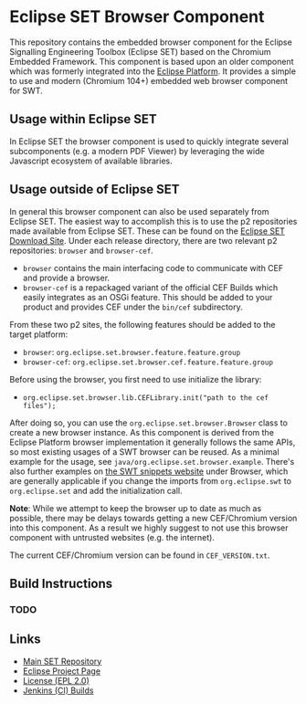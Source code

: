 # Eclipse SET Browser Component

This repository contains the embedded browser component for the Eclipse Signalling Engineering Toolbox (Eclipse SET) based on the Chromium Embedded Framework. This component is based upon an older component which was formerly integrated into the [Eclipse Platform](https://projects.eclipse.org/projects/eclipse.platform). It provides a simple to use and modern (Chromium 104+) embedded web browser component for SWT. 

## Usage within Eclipse SET

In Eclipse SET the browser component is used to quickly integrate several subcomponents (e.g. a modern PDF Viewer) by leveraging the wide Javascript ecosystem of available libraries. 

## Usage outside of Eclipse SET

In general this browser component can also be used separately from Eclipse SET. The easiest way to accomplish this is to use the p2 repositories made available from Eclipse SET. These can be found on the [Eclipse SET Download Site](https://download.eclipse.org/set/). Under each release directory, there are two relevant p2 repositories: `browser` and `browser-cef`. 

- `browser` contains the main interfacing code to communicate with CEF and provide a browser. 
- `browser-cef` is a repackaged variant of the official CEF Builds which easily integrates as an OSGi feature. This should be added to your product and provides CEF under the `bin/cef` subdirectory. 

From these two p2 sites, the following features should be added to the target platform:

- `browser`: `org.eclipse.set.browser.feature.feature.group`
- `browser-cef`: `org.eclipse.set.browser.cef.feature.feature.group`

Before using the browser, you first need to use initialize the library: 
- `org.eclipse.set.browser.lib.CEFLibrary.init("path to the cef files");` 

After doing so, you can use the `org.eclipse.set.browser.Browser` class to create a new browser instance. As this component is derived from the Eclipse Platform browser implementation it generally follows the same APIs, so most existing usages of a SWT browser can be reused. As a minimal example for the usage, see `java/org.eclipse.set.browser.example`. There's also further examples on [the SWT snippets website](https://www.eclipse.org/swt/snippets/) under Browser, which are generally applicable if you change the imports from `org.eclipse.swt` to `org.eclipse.set` and add the initialization call. 

**Note**: While we attempt to keep the browser up to date as much as possible, there may be delays towards getting a new CEF/Chromium version into this component. As a result we highly suggest to not use this browser component with untrusted websites (e.g. the internet). 

The current CEF/Chromium version can be found in `CEF_VERSION.txt`. 

## Build Instructions

### TODO

## Links

- [Main SET Repository](https://gitlab.eclipse.org/eclipse/set/set)
- [Eclipse Project Page](https://projects.eclipse.org/projects/technology.set)
- [License (EPL 2.0)](https://gitlab.eclipse.org/eclipse/set/browser/-/blob/main/LICENSE.md)
- [Jenkins (CI) Builds](https://gitlab.eclipse.org/eclipse/set/set)
